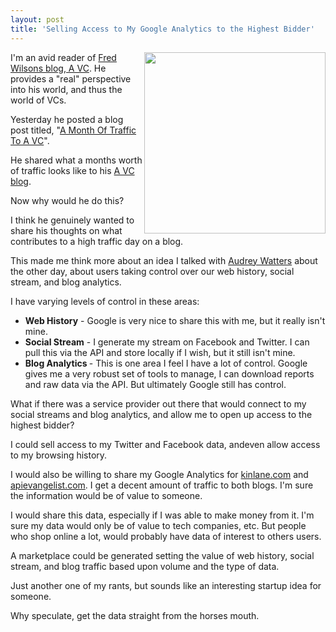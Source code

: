 ```yaml
---
layout: post
title: 'Selling Access to My Google Analytics to the Highest Bidder'
---
```

<img src="http://www.avc.com/.a/6a00d83451b2c969e201538e3180d2970b-500wi" alt="" width="290" align="right" />I'm an avid reader of <a title="A VC" href="http://www.avc.com">Fred Wilsons blog, A VC</a>.  He provides a "real" perspective into his world, and thus the world of VCs.<p></p>
Yesterday he posted a blog post titled, "<a title="A Month of Traffic to A VC" href="http://www.avc.com/a_vc/2011/04/a-month-of-traffic-to-avc.html">A Month Of Traffic To A VC</a>".<p></p>
He shared what a months worth of traffic looks like to his <a title="A VC" href="http://www.avc.com/">A VC blog</a>.<p></p>
Now why would he do this?<p></p>
I think he genuinely wanted to share his thoughts on what contributes to a high traffic day on a blog.<p></p>
This made me think more about an idea I talked with <a title="Audrey Watters" href="http://www.hackeducation.com">Audrey Watters</a> about the other day, about users taking control over our web history, social stream, and blog analytics.<p></p>
I have varying levels of control in these areas:
<ul class="mainlist">
	<li><strong>Web History</strong> - Google is very nice to share this with me, but it really isn't mine.</li>
	<li><strong>Social Stream</strong> - I generate my stream on Facebook and Twitter. I can pull this via the API and store locally if I wish, but it still isn't mine.</li>
	<li><strong>Blog Analytics </strong>- This is one area I feel I have a lot of control. Google gives me a very robust set of tools to manage, I can download reports and raw data via the API. But ultimately Google still has control.</li>
</ul>
What if there was a service provider out there that would connect to my social streams and blog analytics, and allow me to open up access to the highest bidder?<p></p>
I could sell access to my Twitter and Facebook data, andeven allow access to my browsing history.<p></p>
I would also be willing to share my Google Analytics for <a title="kinlane.com" href="http://www.kinlane.com">kinlane.com</a> and <a title="apievangelist.com" href="http://www.apievangelist.com">apievangelist.com</a>. I get a decent amount of traffic to both blogs. I'm sure the information would be of value to someone.<p></p>
I would share this data, especially if I was able to make money from it. I'm sure my data would only be of value to tech companies, etc. But people who shop online a lot, would probably have data of interest to others users.<p></p>
A marketplace could be generated setting the value of web history, social stream, and blog traffic based upon volume and the type of data.<p></p>
Just another one of my rants, but sounds like an interesting startup idea for someone.<p></p>
Why speculate, get the data straight from the horses mouth.<p></p>
&nbsp;